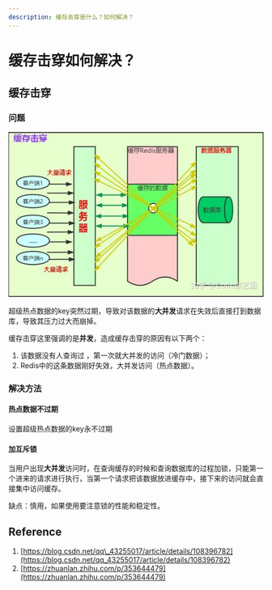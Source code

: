 ```yaml
---
description: 缓存击穿是什么？如何解决？
---
```


# 缓存击穿如何解决？

## 缓存击穿

### 问题

![](../../.gitbook/assets/image%20%2854%29.png)

超级热点数据的key突然过期，导致对该数据的**大并发**请求在失效后直接打到数据库，导致其压力过大而崩掉。

缓存击穿这里强调的是**并发**，造成缓存击穿的原因有以下两个：

1. 该数据没有人查询过 ，第一次就大并发的访问（冷门数据）；
2. Redis中的这条数据刚好失效，大并发访问（热点数据）。

### 解决方法

#### 热点数据不过期

设置超级热点数据的key永不过期

#### 加互斥锁

当用户出现**大并发**访问时，在查询缓存的时候和查询数据库的过程加锁，只能第一个进来的请求进行执行，当第一个请求把该数据放进缓存中，接下来的访问就会直接集中访问缓存。

缺点：慎用，如果使用要注意锁的性能和稳定性。

## Reference

1. [https://blog.csdn.net/qq\_43255017/article/details/108396782](https://blog.csdn.net/qq_43255017/article/details/108396782)
2. [https://zhuanlan.zhihu.com/p/353644479](https://zhuanlan.zhihu.com/p/353644479)

